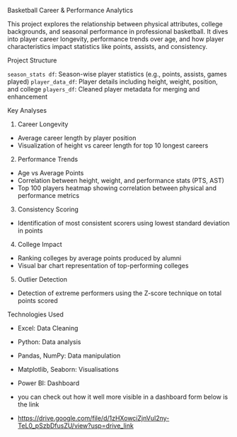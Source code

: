  Basketball Career & Performance Analytics

This project explores the relationship between physical attributes, college backgrounds, and seasonal performance in professional basketball. It dives into player career longevity, performance trends over age, and how player characteristics impact statistics like points, assists, and consistency.

 Project Structure

 `season_stats df`: Season-wise player statistics (e.g., points, assists, games played)
 `player_data_df`: Player details including height, weight, position, and college
 `players_df`: Cleaned player metadata for merging and enhancement

  Key Analyses

 1. Career Longevity
- Average career length by player position
- Visualization of height vs career length for top 10 longest careers

2. Performance Trends
- Age vs Average Points
-  Correlation between height, weight, and performance stats (PTS, AST)
-  Top 100 players heatmap showing correlation between physical and performance metrics

3. Consistency Scoring
- Identification of most consistent scorers using lowest standard deviation in points

4. College Impact
- Ranking colleges by average points produced by alumni
- Visual bar chart representation of top-performing colleges

 5. Outlier Detection
- Detection of extreme performers using the Z-score technique on total points scored

 Technologies Used
- Excel: Data Cleaning
- Python: Data analysis
- Pandas, NumPy: Data manipulation
- Matplotlib, Seaborn: Visualisations
-  Power BI: Dashboard
-  you can check out how it well more visible in a dashboard form below is the link

-  https://drive.google.com/file/d/1zHXowciZjnVuI2ny-TeL0_pSzbDfusZU/view?usp=drive_link


